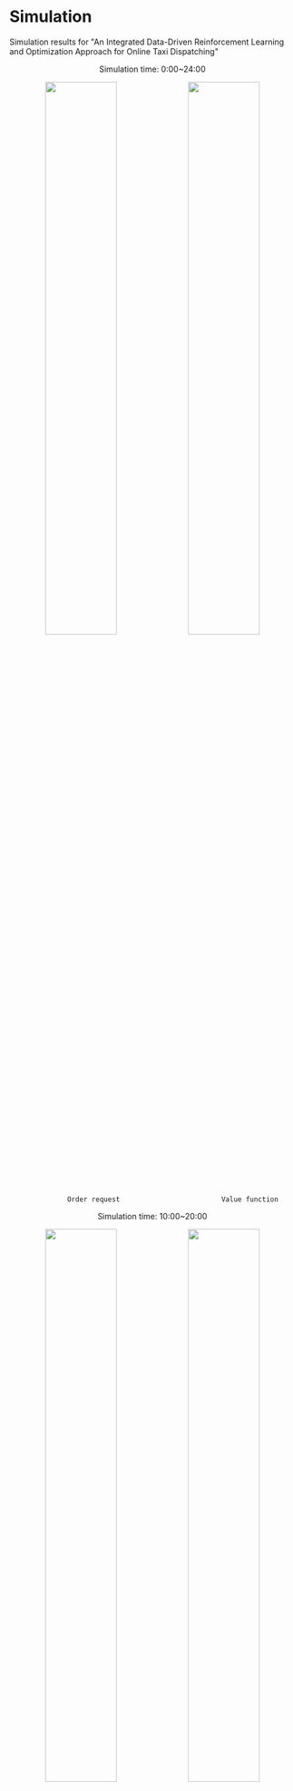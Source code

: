 # Simulation
Simulation results for "An Integrated Data-Driven Reinforcement Learning and Optimization Approach for Online Taxi Dispatching"

<center> Simulation time: 0:00~24:00

<img src="Gif/order_0_24.gif" width = "50%" /><img src="Gif/value_0_24.gif" width = "50%" />

              Order request                         Value function

<center> Simulation time: 10:00~20:00

<img src="Gif/order_10_20.gif" width = "50%" /><img src="Gif/value_10_20.gif" width = "50%" />

              Order request                         Value function
